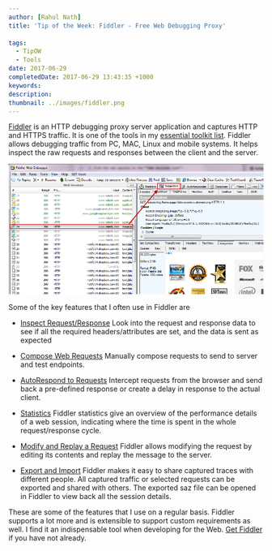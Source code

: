 ```yaml
---
author: [Rahul Nath]
title: 'Tip of the Week: Fiddler - Free Web Debugging Proxy'
  
tags:
  - TipOW
  - Tools
date: 2017-06-29
completedDate: 2017-06-29 13:43:35 +1000
keywords:
description:
thumbnail: ../images/fiddler.png
---
```


[Fiddler](http://www.telerik.com/fiddler) is an HTTP debugging proxy server application and captures HTTP and HTTPS traffic. It is one of the tools in my [essential toolkit list](http://www.rahulpnath.com/blog/tools-that-I-use/). Fiddler allows debugging traffic from PC, MAC, Linux and mobile systems. It helps inspect the raw requests and responses between the client and the server.

<img src="../images/fiddler_inspectors.png" alt="Fiddler" class="center" />

Some of the key features that I often use in Fiddler are

- [Inspect Request/Response](http://docs.telerik.com/fiddler/Observe-Traffic/Tasks/ViewSessionContent)
  Look into the request and response data to see if all the required headers/attributes are set, and the data is sent as expected

- [Compose Web Requests](http://www.rahulpnath.com/blog/using-fiddler-to-help-in-manual-testing/)
  Manually compose requests to send to server and test endpoints.

- [AutoRespond to Requests](http://www.rahulpnath.com/blog/simulating-delays-in-http-calls-for-manual-tests/)
  Intercept requests from the browser and send back a pre-defined response or create a delay in response to the actual client.

- [Statistics](http://docs.telerik.com/fiddler/Observe-Traffic/Tasks/ViewSessionStatistics)
  Fiddler statistics give an overview of the performance details of a web session, indicating where the time is spent in the whole request/response cycle.

- [Modify and Replay a Request](http://docs.telerik.com/fiddler/Generate-Traffic/Tasks/ResendRequest)
  Fiddler allows modifying the request by editing its contents and replay the message to the server.

- [Export and Import](http://docs.telerik.com/fiddler/Save-And-Load-Traffic/Tasks/CreateSAZ)
  Fiddler makes it easy to share captured traces with different people. All captured traffic or selected requests can be exported and shared with others. The exported saz file can be opened in Fiddler to view back all the session details.

These are some of the features that I use on a regular basis. Fiddler supports a lot more and is extensible to support custom requirements as well. I find it an indispensable tool when developing for the Web. [Get Fiddler](https://www.telerik.com/download/fiddler) if you have not already.
